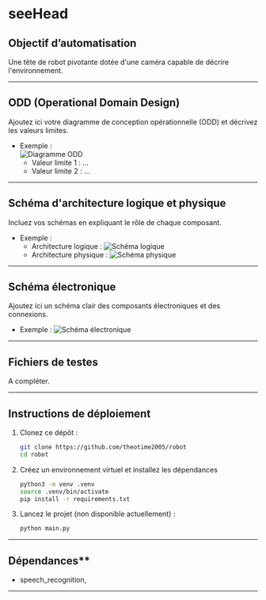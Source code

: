 # seeHead  

## Objectif d’automatisation  
Une tête de robot pivotante dotée d'une caméra capable de décrire l'environnement.

---

## ODD (Operational Domain Design)  
Ajoutez ici votre diagramme de conception opérationnelle (ODD) et décrivez les valeurs limites.  
- Exemple :  
  ![Diagramme ODD](url_du_diagramme)  
  - Valeur limite 1 : …  
  - Valeur limite 2 : …  

---

## Schéma d'architecture logique et physique  
Incluez vos schémas en expliquant le rôle de chaque composant.  
- Exemple :  
  - Architecture logique : ![Schéma logique](url_du_schéma_logique)  
  - Architecture physique : ![Schéma physique](url_du_schéma_physique)  

---

## Schéma électronique  
Ajoutez ici un schéma clair des composants électroniques et des connexions.  
- Exemple : ![Schéma électronique](url_du_schéma_électronique)  

---

## Fichiers de testes
A compléter.

---

## Instructions de déploiement   
1. Clonez ce dépôt :  
   ```bash
   git clone https://github.com/theotime2005/robot
   cd robot
   ```
2. Créez un environnement virtuel et installez les dépendances  
   ```bash
   python3 -m venv .venv
   source .venv/bin/activate
   pip install -r requirements.txt
   ```
3. Lancez le projet (non disponible actuellement) :  
   ```bash
   python main.py
   ```

---

## Dépendances**   
  - speech_recognition,

---
